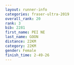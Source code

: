```yaml
---
layout: runner-info 
categories: fraser-ultra-2019 
overall_rank: 20
rank: 3
bib: 2281
first_name: PEI NE
last_name: GOON
distance: 22KM
category: 22KM
gender: Female
finish_time: 2-49-26
---
```

